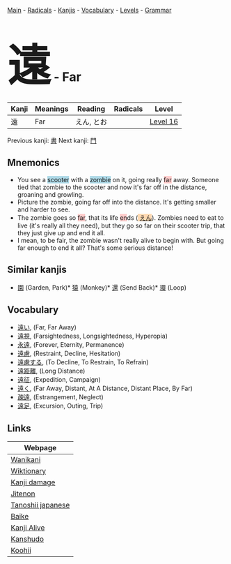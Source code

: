 <style> bigfont {font-size: 100px}</style>
[Main](../index.md) -
[Radicals](../radicals.md) -
[Kanjis](../kanjis.md) -
[Vocabulary](../vocabulary.md) -
[Levels](../levels.md) -
[Grammar](../grammar.md)
# <bigfont> 遠</bigfont> - Far 

| Kanji | Meanings | Reading | Radicals | Level |
| --- | --- | --- | --- | --- |
| 遠 | Far | えん, とお |  | [Level 16](../levels/wk_level16.md) |

Previous kanji: [書](書.md) Next kanji: [門](門.md) 

## Mnemonics
 * You see a <span style="background-color:#ADD8E6"> scooter</span> with a <span style="background-color:#ADD8E6"> zombie</span> on it, going really <span style="background-color:#ffcccb"> far</span> away. Someone tied that zombie to the scooter and now it's far off in the distance, groaning and growling.
* Picture the zombie, going far off into the distance. It's getting smaller and harder to see.
* The zombie goes so <span style="background-color:#ffcccb"> far</span>, that its life <span style="background-color:#ffcccb"> en</span>ds (<span style="background-color:#fed8b1"> [えん](https://jisho.org/search/えん)</span>). Zombies need to eat to live (it's really all they need), but they go so far on their scooter trip, that they just give up and end it all.
* I mean, to be fair, the zombie wasn't really alive to begin with. But going far enough to end it all? That's some serious distance!


## Similar kanjis
 * [園](園.md) (Garden, Park)* [猿](猿.md) (Monkey)* [還](還.md) (Send Back)* [環](環.md) (Loop)


## Vocabulary
 * [遠い](../vocabulary/遠.md), (Far, Far Away)
* [遠視](../vocabulary/遠.md), (Farsightedness, Longsightedness, Hyperopia)
* [永遠](../vocabulary/遠.md), (Forever, Eternity, Permanence)
* [遠慮](../vocabulary/遠.md), (Restraint, Decline, Hesitation)
* [遠慮する](../vocabulary/遠.md), (To Decline, To Restrain, To Refrain)
* [遠距離](../vocabulary/遠.md), (Long Distance)
* [遠征](../vocabulary/遠.md), (Expedition, Campaign)
* [遠く](../vocabulary/遠.md), (Far Away, Distant, At A Distance, Distant Place, By Far)
* [疎遠](../vocabulary/遠.md), (Estrangement, Neglect)
* [遠足](../vocabulary/遠.md), (Excursion, Outing, Trip)



## Links 

| Webpage |
| --- |
| [Wanikani          ](https://www.wanikani.com/kanji/遠) |
| [Wiktionary        ](https://en.wiktionary.org/wiki/遠) |
| [Kanji damage      ](http://www.kanjidamage.com/kanji/search?utf8=✓&q=遠) |
| [Jitenon           ](https://jitenon.com/kanji/遠) |
| [Tanoshii japanese ](https://www.tanoshiijapanese.com/dictionary/kanji.cfm?k=遠) |
| [Baike             ](https://baike.baidu.com/item/遠) |
| [Kanji Alive       ](https://app.kanjialive.com/遠) |
| [Kanshudo          ](https://www.kanshudo.com/searchmn?q=遠) |
| [Koohii            ](https://kanji.koohii.com/study/kanji/遠) |
